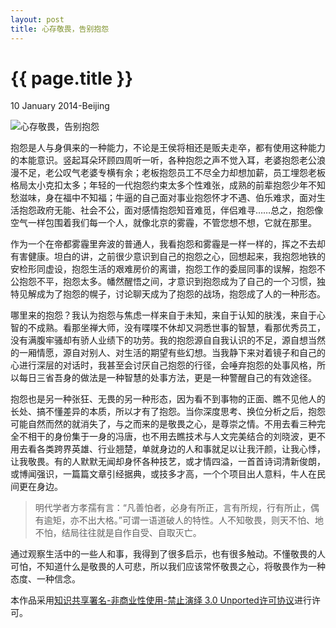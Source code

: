 ```yaml
---
layout: post
title: 心存敬畏，告别抱怨
---
```


# {{ page.title }}
10 January 2014-Beijing

![心存敬畏，告别抱怨][2]

抱怨是人与身俱来的一种能力，不论是王侯将相还是贩夫走卒，都有使用这种能力的本能意识。竖起耳朵环顾四周听一听，各种抱怨之声不觉入耳，老婆抱怨老公浪漫不足，老公叹气老婆专横有余；老板抱怨员工不尽全力却想加薪，员工埋怨老板格局太小克扣太多；年轻的一代抱怨约束太多个性难张，成熟的前辈抱怨少年不知愁滋味，身在福中不知福；牛逼的自己面对事业抱怨怀才不遇、伯乐难求，面对生活抱怨政府无能、社会不公，面对感情抱怨知音难觅，伴侣难寻……总之，抱怨像空气一样包围着我们每一个人，就像北京的雾霾，不管您想不想，它就在那里。

作为一个在帝都雾霾里奔波的普通人，我看抱怨和雾霾是一样一样的，挥之不去却有害健康。坦白的讲，之前很少意识到自己的抱怨之心，回想起来，我抱怨地铁的安检形同虚设，抱怨生活的艰难房价的离谱，抱怨工作的委屈同事的误解，抱怨不公抱怨不平，抱怨太多。幡然醒悟之间，才意识到抱怨成为了自己的一个习惯，独特见解成为了抱怨的幌子，讨论聊天成为了抱怨的战场，抱怨成了人的一种形态。

哪里来的抱怨？我认为抱怨与焦虑一样来自于未知，来自于认知的肤浅，来自于心智的不成熟。看那坐禅大师，没有喋喋不休却又洞悉世事的智慧，看那优秀员工，没有满腹牢骚却有骄人业绩下的功劳。我的抱怨源自自我认识的不足，源自想当然的一厢情愿，源自对别人、对生活的期望有些幻想。当我静下来对着镜子和自己的心进行深层的对话时，我甚至会讨厌自己抱怨的行径，会唾弃抱怨的处事风格，所以每日三省吾身的做法是一种智慧的处事方法，更是一种警醒自己的有效途径。

抱怨也是另一种张狂、无畏的另一种形态，因为看不到事物的正面、瞧不见他人的长处、搞不懂差异的本质，所以才有了抱怨。当你深度思考、换位分析之后，抱怨可能自然而然的就消失了，与之而来的是敬畏之心，是尊崇之情。不用去看三种完全不相干的身份集于一身的冯唐，也不用去瞧技术与人文完美结合的刘晓波，更不用去看各类跨界英雄、行业翘楚，单就身边的人和事就足以让我汗颜，让我心悸，让我敬畏。有的人默默无闻却身怀各种技艺，或才情四溢，一首首诗词清新俊朗，或博闻强识，一篇篇文章引经据典，或技多才高，一个个项目出人意料，牛人在民间更在身边。

>明代学者方孝孺有言：“凡善怕者，必身有所正，言有所规，行有所止，偶有逾矩，亦不出大格。”可谓一语道破人的特性。人不知敬畏，则天不怕、地不怕，结局往往就是自作自受、自取灭亡。

通过观察生活中的一些人和事，我得到了很多启示，也有很多触动。不懂敬畏的人可怕，不知道什么是敬畏的人可悲，所以我们应该常怀敬畏之心，将敬畏作为一种态度、一种信念。

[1]: <http://opinion.people.com.cn/n/2013/0715/c1003-22194180.html> "敬畏自然 行有所止"
[2]: <http://img1.cache.netease.com/catchpic/B/BC/BCB559433C1F188A18ACD1B6E2F97E20.jpg> "转型互联网：不缺时间 缺对互联网的敬畏和思考"

本作品采用[知识共享署名-非商业性使用-禁止演绎 3.0 Unported许可协议](http://creativecommons.org/licenses/by-nc-nd/3.0/)进行许可。